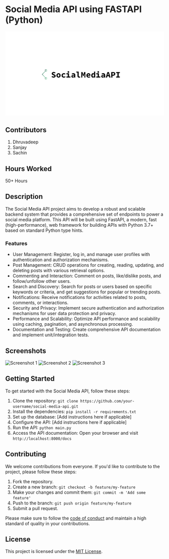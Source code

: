 <h1>Social Media API using FASTAPI (Python)</h1>

<img src="https://raw.githubusercontent.com/dhruvadeep/SocialMedia-API/main/logo.png" alt="Social Media API">

<h2>Contributors</h2>
<ol>
  <li>Dhruvadeep</li>
  <li>Sanjay</li>
  <li>Sachin</li>
</ol>

<h2>Hours Worked</h2>
<p>50+ Hours</p>

<h2>Description</h2>
<p>The Social Media API project aims to develop a robust and scalable backend system that provides a comprehensive set of endpoints to power a social media platform. This API will be built using FastAPI, a modern, fast (high-performance), web framework for building APIs with Python 3.7+ based on standard Python type hints.</p>

<h3>Features</h3>
<ul>
  <li>User Management: Register, log in, and manage user profiles with authentication and authorization mechanisms.</li>
  <li>Post Management: CRUD operations for creating, reading, updating, and deleting posts with various retrieval options.</li>
  <li>Commenting and Interaction: Comment on posts, like/dislike posts, and follow/unfollow other users.</li>
  <li>Search and Discovery: Search for posts or users based on specific keywords or criteria, and get suggestions for popular or trending posts.</li>
  <li>Notifications: Receive notifications for activities related to posts, comments, or interactions.</li>
  <li>Security and Privacy: Implement secure authentication and authorization mechanisms for user data protection and privacy.</li>
  <li>Performance and Scalability: Optimize API performance and scalability using caching, pagination, and asynchronous processing.</li>
  <li>Documentation and Testing: Create comprehensive API documentation and implement unit/integration tests.</li>
</ul>

<h2>Screenshots</h2>
<img src="https://example.com/screenshot1.png" alt="Screenshot 1">
<img src="https://example.com/screenshot2.png" alt="Screenshot 2">
<img src="https://example.com/screenshot3.png" alt="Screenshot 3">

<h2>Getting Started</h2>
<p>To get started with the Social Media API, follow these steps:</p>
<ol>
  <li>Clone the repository: <code>git clone https://github.com/your-username/social-media-api.git</code></li>
  <li>Install the dependencies: <code>pip install -r requirements.txt</code></li>
  <li>Set up the database: [Add instructions here if applicable]</li>
  <li>Configure the API: [Add instructions here if applicable]</li>
  <li>Run the API: <code>python main.py</code></li>
  <li>Access the API documentation: Open your browser and visit <code>http://localhost:8000/docs</code></li>
</ol>

<h2>Contributing</h2>
<p>We welcome contributions from everyone. If you'd like to contribute to the project, please follow these steps:</p>
<ol>
  <li>Fork the repository.</li>
  <li>Create a new branch: <code>git checkout -b feature/my-feature</code></li>
  <li>Make your changes and commit them: <code>git commit -m 'Add some feature'</code></li>
  <li>Push to the branch: <code>git push origin feature/my-feature</code></li>
  <li>Submit a pull request.</li>
</ol>

<p>Please make sure to follow the <a href="https://example.com/code-of-conduct">code of conduct</a> and maintain a high standard of quality in your contributions.</p>

<h2>License</h2>
<p>This project is licensed under the <a href="https://example.com/license">MIT License</a>.</p>
